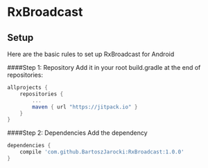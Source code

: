 # RxBroadcast

## Setup
Here are the basic rules to set up RxBroadcast for Android

####Step 1: Repository
Add it in your root build.gradle at the end of repositories:

```groovy  
allprojects {
	repositories {
		...
		maven { url "https://jitpack.io" }
	}
}
```
####Step 2: Dependencies
Add the dependency

```groovy  
dependencies {
	compile 'com.github.BartoszJarocki:RxBroadcast:1.0.0'
}
```
